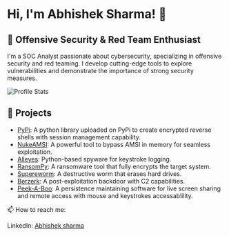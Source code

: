 
# Hi, I'm Abhishek Sharma! 👋
## 🚀 Offensive Security & Red Team Enthusiast
I'm a SOC Analyst passionate about cybersecurity, specializing in offensive security and red teaming. I develop cutting-edge tools to explore vulnerabilities and demonstrate the importance of strong security measures.

![Profile Stats](https://github-readme-stats.vercel.app/api?username=anonymous300502&show_icons=true&theme=radical)


## 🔧 Projects
- [PyPi](https://github.com/anonymous300502/DopeShellPyPi): A python library uploaded on PyPi to create encrypted reverse shells with session management capability.
- [NukeAMSI](https://github.com/anonymous300502/Nuke-AMSI): A powerful tool to bypass AMSI in memory for seamless exploitation.
- [Alleyes](https://github.com/anonymous300502/Alleyes): Python-based spyware for keystroke logging.
- [RansomPy](https://github.com/anonymous300502/RansomPy): A ransomware tool that fully encrypts the target system.
- [Supereworm](https://github.com/anonymous300502/Supereworm): A destructive worm that erases hard drives.
- [Berzerk](https://github.com/anonymous300502/Berzerk): A post-exploitation backdoor with C2 capabilities.
- [Peek-A-Boo](https://github.com/anonymous300502/PEEK-A-BOO): A persistence maintaining software for live screen sharing and remote access with mouse and keystrokes accessablility.


📫 How to reach me:

LinkedIn: [Abhishek sharma](https://www.linkedin.com/in/abhishek-sharma-b49968213)
